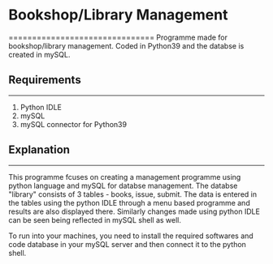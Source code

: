 # Bookshop/Library Management 
===============================
Programme made for bookshop/library management. Coded in Python39 and the databse is created in mySQL. <br>
## Requirements
------------------
1. Python IDLE
2. mySQL
3. mySQL connector for Python39

## Explanation
---------------------
This programme fcuses on creating a management programme using python language and mySQL for databse management. The databse "library" consists of 3 tables - books, issue, submit.
The data is entered in the tables using the python IDLE through a menu based programme and results are also displayed there. Similarly changes made using python IDLE can be seen being reflected in mySQL shell  as well.

To run into your machines, you need to install the required softwares and code database in your mySQL server and then connect it to the python shell.
